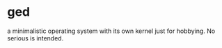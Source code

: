 # ged
a minimalistic operating system with its own kernel just for hobbying. No serious is intended.
